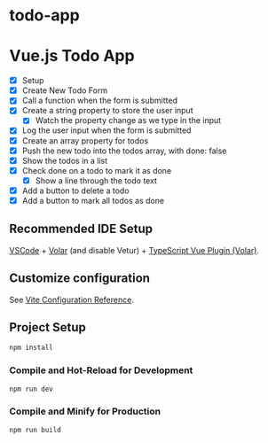 # todo-app

# Vue.js Todo App

* [x] Setup
* [x] Create New Todo Form
* [x] Call a function when the form is submitted
* [x] Create a string property to store the user input
  * [x] Watch the property change as we type in the input
* [x] Log the user input when the form is submitted
* [x] Create an array property for todos
* [x] Push the new todo into the todos array, with done: false
* [x] Show the todos in a list
* [x] Check done on a todo to mark it as done
  * [x] Show a line through the todo text
* [x] Add a button to delete a todo
* [x] Add a button to mark all todos as done

## Recommended IDE Setup

[VSCode](https://code.visualstudio.com/) + [Volar](https://marketplace.visualstudio.com/items?itemName=Vue.volar) (and disable Vetur) + [TypeScript Vue Plugin (Volar)](https://marketplace.visualstudio.com/items?itemName=Vue.vscode-typescript-vue-plugin).

## Customize configuration

See [Vite Configuration Reference](https://vitejs.dev/config/).

## Project Setup

```sh
npm install
```

### Compile and Hot-Reload for Development

```sh
npm run dev
```

### Compile and Minify for Production

```sh
npm run build
```
